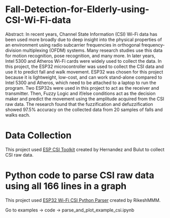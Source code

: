 # Fall-Detection-for-Elderly-using-CSI-Wi-Fi-data

Abstract: In recent years, Channel State Information (CSI)  Wi-Fi data has been used more broadly due to deep insight into the physical properties of an environment using radio subcarrier frequencies in orthogonal frequency-division multiplexing (OFDM) systems. Many research studies use this data for motion recognition, pose recognition, and many more. In later years, Intel 5300 and Atheros Wi-Fi cards were widely used to collect the data. In this project, the ESP32 microcontroller was used to collect the CSI data and use it to predict fall and walk movement. ESP32 was chosen for this project because it is lightweight, low-cost, and can work stand-alone compared to Intel 5300 and Atheros, which need to be attached to a laptop to run the program. Two ESP32s were used in this project to act as the receiver and transmitter. Then, Fuzzy Logic and if/else conditions act as the decision maker and predict the movement using the amplitude acquired from the CSI raw data. The research found that the fuzzification and defuzzification showed 97.5% accuracy on the collected data from 20 samples of falls and walks each. 



# Data Collection

This project used [ESP CSI Toolkit](https://stevenmhernandez.github.io/ESP32-CSI-Tool/) created by Hernandez and Bulut to collect CSI raw data. 


# Python code to parse CSI raw data using all 166 lines in a graph

This project used [ESP32 Wi-Fi CSI Python Parser](https://github.com/RikeshMMM/ESP32-CSI-Python-Parser) created by RikeshMMM.

Go to examples -> code -> parse_and_plot_example_csi.ipynb 
